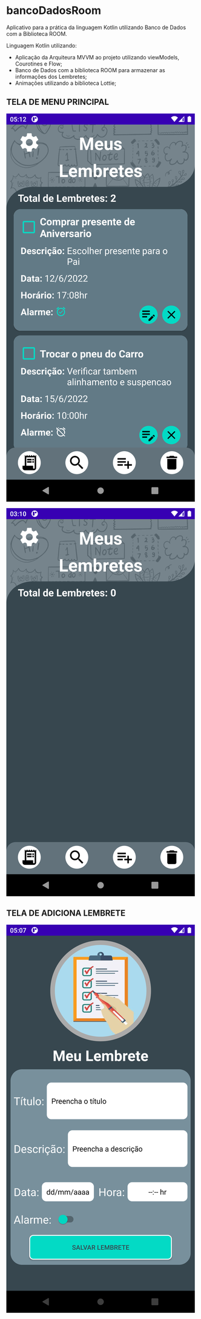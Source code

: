 # bancoDadosRoom
Aplicativo para a prática da linguagem Kotlin utilizando Banco de Dados com a Biblioteca ROOM.

Linguagem Kotlin utilizando:
- Aplicação da Arquiteura MVVM ao projeto utilizando viewModels, Courotines e Flow;
- Banco de Dados com a biblioteca ROOM para armazenar as informações dos Lembretes;
- Animações utilizando a biblioteca Lottie;

## TELA DE MENU PRINCIPAL

![Screen](screen/imagem01.png)

![Screen](screen/imagem02.png)

## TELA DE ADICIONA LEMBRETE

![Screen](screen/imagem03.png)
